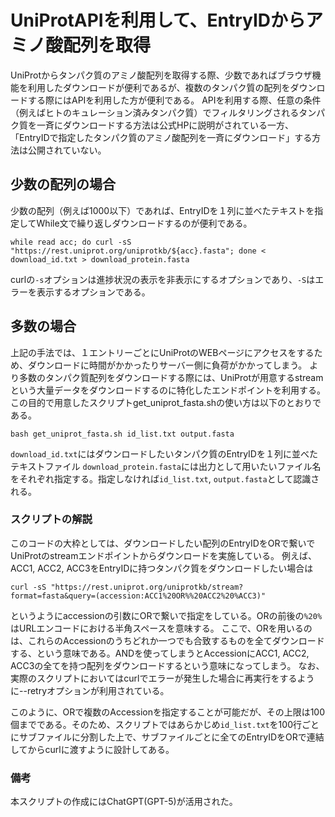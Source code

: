# UniProtAPIを利用して、EntryIDからアミノ酸配列を取得
UniProtからタンパク質のアミノ酸配列を取得する際、少数であればブラウザ機能を利用したダウンロードが便利であるが、複数のタンパク質の配列をダウンロードする際にはAPIを利用した方が便利である。
APIを利用する際、任意の条件（例えばヒトのキュレーション済みタンパク質）でフィルタリングされるタンパク質を一斉にダウンロードする方法は公式HPに説明がされている一方、「EntryIDで指定したタンパク質のアミノ酸配列を一斉にダウンロード」する方法は公開されていない。

## 少数の配列の場合
少数の配列（例えば1000以下）であれば、EntryIDを１列に並べたテキストを指定してWhile文で繰り返しダウンロードするのが便利である。
```
while read acc; do curl -sS "https://rest.uniprot.org/uniprotkb/${acc}.fasta"; done < download_id.txt > download_protein.fasta
```
curlの`-s`オプションは進捗状況の表示を非表示にするオプションであり、`-S`はエラーを表示するオプションである。

## 多数の場合
上記の手法では、１エントリーごとにUniProtのWEBページにアクセスをするため、ダウンロードに時間がかかったりサーバー側に負荷がかかってしまう。
より多数のタンパク質配列をダウンロードする際には、UniProtが用意するstreamという大量データをダウンロードするのに特化したエンドポイントを利用する。
この目的で用意したスクリプトget_uniprot_fasta.shの使い方は以下のとおりである。
```
bash get_uniprot_fasta.sh id_list.txt output.fasta
```
`download_id.txt`にはダウンロードしたいタンパク質のEntryIDを１列に並べたテキストファイル
`download_protein.fasta`には出力として用いたいファイル名
をそれぞれ指定する。指定しなければ`id_list.txt`, `output.fasta`として認識される。

### スクリプトの解説
このコードの大枠としては、ダウンロードしたい配列のEntryIDをORで繋いでUniProtのstreamエンドポイントからダウンロードを実施している。
例えば、ACC1, ACC2, ACC3をEntryIDに持つタンパク質をダウンロードしたい場合は
```
curl -sS "https://rest.uniprot.org/uniprotkb/stream?format=fasta&query=(accession:ACC1%20OR%%20ACC2%20%ACC3)"
```
というようにaccessionの引数にORで繋いで指定をしている。ORの前後の`%20%`はURLエンコードにおける半角スペースを意味する。
ここで、ORを用いるのは、これらのAccessionのうちどれか一つでも合致するものを全てダウンロードする、という意味である。ANDを使ってしまうとAccessionにACC1, ACC2, ACC3の全てを持つ配列をダウンロードするという意味になってしまう。
なお、実際のスクリプトにおいてはcurlでエラーが発生した場合に再実行をするように--retryオプションが利用されている。

このように、ORで複数のAccessionを指定することが可能だが、その上限は100個までである。そのため、スクリプトではあらかじめ`id_list.txt`を100行ごとにサブファイルに分割した上で、サブファイルごとに全てのEntryIDをORで連結してからcurlに渡すように設計してある。

### 備考
本スクリプトの作成にはChatGPT(GPT-5)が活用された。
